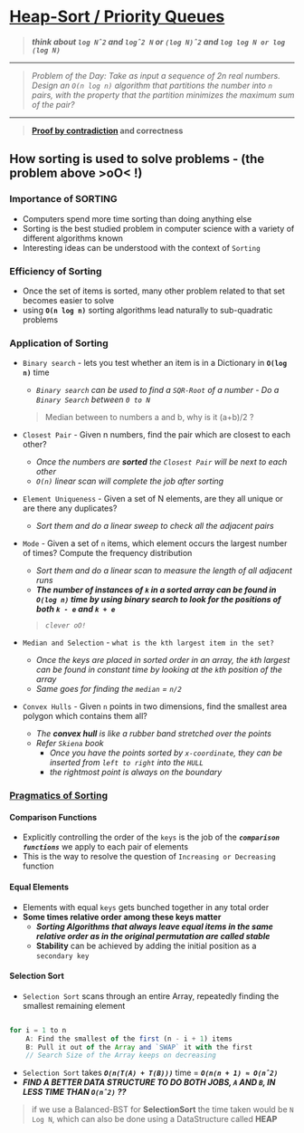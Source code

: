 # [Heap-Sort / Priority Queues](https://youtu.be/ute-pmMkyuk?list=PLOtl7M3yp-DV69F32zdK7YJcNXpTunF2b)

> ***think about `log Nˆ2` and `logˆ2 N` or `(log N)ˆ2` and `log log N or log (log N)`***

<hr/>

> _Problem of the Day: Take as input a sequence of 2n real numbers. Design an `O(n log n)` algorithm that partitions the number into `n` pairs, with the property that the partition minimizes the maximum sum of the pair?_

<hr/>

> **[Proof by contradiction](https://youtu.be/ute-pmMkyuk?list=PLOtl7M3yp-DV69F32zdK7YJcNXpTunF2b&t=1253) and correctness**

## How sorting is used to solve problems - (the problem above >oO< !)

### Importance of SORTING

- Computers spend more time sorting than doing anything else
- Sorting is the best studied problem in computer science with a variety of different algorithms known
- Interesting ideas can be understood with the context of `Sorting`

### Efficiency of Sorting

- Once the set of items is sorted, many other problem related to that set becomes easier to solve
- using **`O(n log n)`** sorting algorithms lead naturally to sub-quadratic problems

### Application of Sorting

- `Binary search` - lets you test whether an item is in a Dictionary in **`O(log n)`** time
  - _`Binary search` can be used to find a `SQR-Root` of a number - Do a `Binary Search` between `0 to N`_
  > Median between to numbers a and b, why is it (a+b)/2 ?
  
- `Closest Pair` - Given n numbers, find the pair which are closest to each other?
  - _Once the numbers are **sorted** the `Closest Pair` will be next to each other_
  - _`O(n)` linear scan will complete the job after sorting_

- `Element Uniqueness` - Given a set of N elements, are they all unique or are there any duplicates?
  - _Sort them and do a linear sweep to check all the adjacent pairs_

- `Mode` - Given a set of `n` items, which element occurs the largest number of times? Compute the frequency distribution
  - _Sort them and do a linear scan to measure the length of all adjacent runs_
  - _**The number of instances of `k` in a sorted array can be found in `O(log n)` time by using binary search to look for the positions of both `k - e` and `k + e`**_
  > _`clever oO!`_

- `Median and Selection` - `what is the kth largest item in the set?`
  - _Once the keys are placed in sorted order in an array, the `k`th largest can be found in constant time by looking at the `k`th position of the array_
  - _Same goes for finding the `median` = `n/2`_

- `Convex Hulls` - Given `n` points in two dimensions, find the smallest area polygon which contains them all?
  - _The **convex hull** is like a rubber band stretched over the points_
  - _Refer `Skiena` book_
    - _Once you have the points sorted by `x-coordinate`, they can be inserted from `left to right` into the `HULL`_
    - _the rightmost point is always on the boundary_

### [Pragmatics of Sorting](https://youtu.be/ute-pmMkyuk?list=PLOtl7M3yp-DV69F32zdK7YJcNXpTunF2b&t=3826)

#### Comparison Functions

- Explicitly controlling the order of the `keys` is the job of the ***`comparison functions`*** we apply to each pair of elements
- This is the way to resolve the question of `Increasing or Decreasing` function

#### Equal Elements

- Elements with equal `keys` gets bunched together in any total order
- **Some times relative order among these keys matter**
  - _**Sorting Algorithms that always leave equal items in the same relative order as in the original permutation are called stable**_
  - **Stability** can be achieved by adding the initial position as a `secondary key`

#### Selection Sort

- `Selection Sort` scans through an entire Array, repeatedly finding the smallest remaining element

```js

for i = 1 to n
    A: Find the smallest of the first (n - i + 1) items
    B: Pull it out of the Array and `SWAP` it with the first
    // Search Size of the Array keeps on decreasing
```

- `Selection Sort` takes ***`O(n(T(A) + T(B)))`*** time = ***`O(n(n + 1) ≈ O(nˆ2)`***
- ***FIND A BETTER DATA STRUCTURE TO DO BOTH JOBS, `A` AND `B`, IN LESS TIME THAN `O(nˆ2)` ??***

> if we use a Balanced-BST for **SelectionSort** the time taken would be `N Log N`, which can also be done using a DataStructure called **HEAP**
